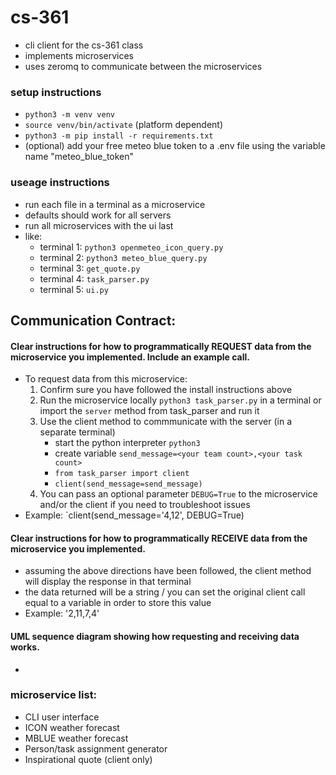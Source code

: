 # cs-361
- cli client for the cs-361 class
- implements microservices
- uses zeromq to communicate between the microservices

### setup instructions
+ `python3 -m venv venv`
+ `source venv/bin/activate` (platform dependent)
+ `python3 -m pip install -r requirements.txt`
+ (optional) add your free meteo blue token to a .env file using the variable name "meteo_blue_token"

### useage instructions
- run each file in a terminal as a microservice
- defaults should work for all servers
- run all microservices with the ui last
- like: 
    + terminal 1: `python3 openmeteo_icon_query.py`
    + terminal 2: `python3 meteo_blue_query.py`
    + terminal 3: `get_quote.py`
    + terminal 4: `task_parser.py`
    + terminal 5: `ui.py`


## Communication Contract:
#### Clear instructions for how to programmatically REQUEST data from the microservice you implemented. Include an example call.
+ To request data from this microservice:
    1) Confirm sure you have followed the install instructions above
    2) Run the microservice locally `python3 task_parser.py` in a terminal or import the `server` method from task_parser and run it
    3) Use the client method to commmunicate with the server (in a separate terminal)
        + start the python interpreter `python3`
        + create variable `send_message=<your team count>,<your task count>`
        + `from task_parser import client`
        + `client(send_message=send_message)`
    4) You can pass an optional parameter `DEBUG=True` to the microservice and/or the client if you need to troubleshoot issues
+ Example: `client(send_message='4,12', DEBUG=True)

#### Clear instructions for how to programmatically RECEIVE data from the microservice you implemented.
+ assuming the above directions have been followed, the client method will display the response in that terminal
+ the data returned will be a string / you can set the original client call equal to a variable in order to store this value
+ Example: '2,11,7,4'

#### UML sequence diagram showing how requesting and receiving data works.
+

### microservice list:
+ CLI user interface
+ ICON weather forecast
+ MBLUE weather forecast
+ Person/task assignment generator
+ Inspirational quote (client only)
